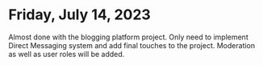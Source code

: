 # Friday, July 14, 2023
Almost done with the blogging platform project. Only need to implement Direct Messaging system and
    add final touches to the project. Moderation as well as user roles will be added.
